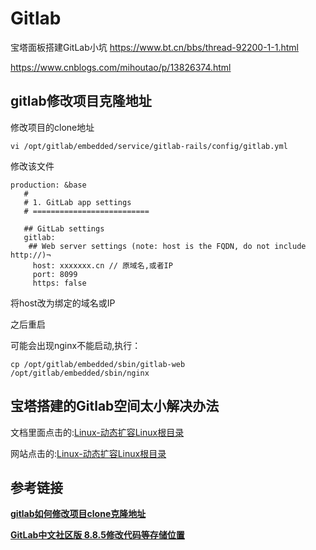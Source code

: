 # Gitlab

宝塔面板搭建GitLab小坑
https://www.bt.cn/bbs/thread-92200-1-1.html

https://www.cnblogs.com/mihoutao/p/13826374.html

## gitlab修改项目克隆地址

修改项目的clone地址

```text
vi /opt/gitlab/embedded/service/gitlab-rails/config/gitlab.yml
```

修改该文件

```text
production: &base
   #
   # 1. GitLab app settings
   # ==========================
 
   ## GitLab settings
   gitlab:
    ## Web server settings (note: host is the FQDN, do not include http://)¬
     host: xxxxxxx.cn // 原域名,或者IP
     port: 8099
     https: false
```

将host改为绑定的域名或IP

之后重启

可能会出现nginx不能启动,执行：

```text
cp /opt/gitlab/embedded/sbin/gitlab-web /opt/gitlab/embedded/sbin/nginx
```

## 宝塔搭建的Gitlab空间太小解决办法

文档里面点击的:[Linux-动态扩容Linux根目录](../../Linux/Child/Linux-动态扩容Linux根目录.md#操作步骤)

网站点击的:[Linux-动态扩容Linux根目录](md\Linux\Child\Linux-动态扩容Linux根目录.md#操作步骤)

## 参考链接

**[gitlab如何修改项目clone克隆地址](<https://www.yuanchengzhushou.cn/article/8229.html>)**

**[GitLab中文社区版 8.8.5修改代码等存储位置](<https://www.bt.cn/bbs/thread-92200-1-1.html>)**
